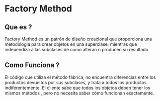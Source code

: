 # Factory Method

## Que es ?
Factory Method es un patrón de diseño creacional que proporciona una metodologia para crear objetos en una superclase, mientras que independiza a las subclases de como alteran o producen su resultado.

## Como Funciona ?
El código que utiliza el método fábrica, no encuentra diferencias entre los productos devueltos por sus subclases, y trata a todos los productos indiferentemente. El cliente sabe que todos los objetos deben tener los mismos métodos , pero no necesita saber cómo funcionan exactamente.
